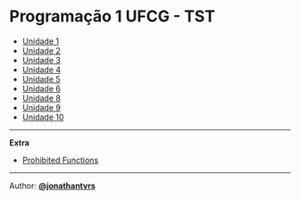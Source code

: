 # Programação 1 UFCG - TST

- [Unidade 1](u1/)
- [Unidade 2](u2/)
- [Unidade 3](u3/)
- [Unidade 4](u4/)
- [Unidade 5](u5/)
- [Unidade 6](u6/)
- [Unidade 8](u8/)
- [Unidade 9](u9/)
- [Unidade 10](u10/)

----------------------

__Extra__

- [Prohibited Functions](Prohibited&#32Functions)
_______________________________________________

Author: [__@jonathantvrs__](https://github.com/jonathantvrs)

